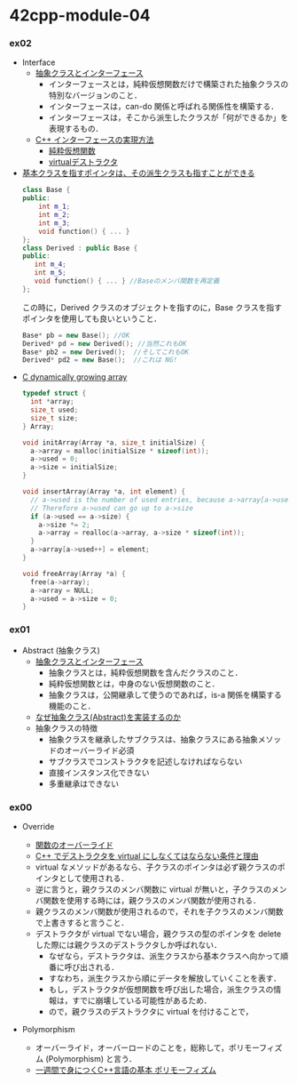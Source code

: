 # 42cpp-module-04

### ex02
- Interface
  - [抽象クラスとインターフェース](https://programming-place.net/ppp/contents/cpp/language/029.html)
    - インターフェースとは，純粋仮想関数だけで構築された抽象クラスの特別なバージョンのこと．
    - インターフェースは，can-do 関係と呼ばれる関係性を構築する．
    - インターフェースは，そこから派生したクラスが「何ができるか」を表現するもの．
  - [C++ インターフェースの実現方法](https://marycore.jp/prog/cpp/interface-class-and-duck-typing/)
    - [純粋仮想関数](https://marycore.jp/prog/cpp/abstract-class-with-pure-virtual-function/)
    - [virtualデストラクタ](https://marycore.jp/prog/cpp/virtual-destructor/)
- [基本クラスを指すポインタは、その派生クラスも指すことができる](http://www.ced.is.utsunomiya-u.ac.jp/lecture/2012/prog/p3/kadai3/virtualfunc2.php)
    ```c++
    class Base {
    public:
        int m_1;
        int m_2;
        int m_3;
        void function() { ... }
    };
    class Derived : public Base {
    public:
       int m_4;
       int m_5;
       void function() { ... } //Baseのメンバ関数を再定義
    };
    ```
    この時に，Derived クラスのオブジェクトを指すのに，Base クラスを指すポインタを使用しても良いということ．
    ```c++
    Base* pb = new Base(); //OK
    Derived* pd = new Derived(); //当然これもOK
    Base* pb2 = new Derived();  //そしてこれもOK
    Derived* pd2 = new Base();  //これは NG!
    ```
- [C dynamically growing array](https://stackoverflow.com/questions/3536153/c-dynamically-growing-array)
    ```c
    typedef struct {
      int *array;
      size_t used;
      size_t size;
    } Array;

    void initArray(Array *a, size_t initialSize) {
      a->array = malloc(initialSize * sizeof(int));
      a->used = 0;
      a->size = initialSize;
    }

    void insertArray(Array *a, int element) {
      // a->used is the number of used entries, because a->array[a->used++] updates a->used only *after* the array has been accessed.
      // Therefore a->used can go up to a->size
      if (a->used == a->size) {
        a->size *= 2;
        a->array = realloc(a->array, a->size * sizeof(int));
      }
      a->array[a->used++] = element;
    }

    void freeArray(Array *a) {
      free(a->array);
      a->array = NULL;
      a->used = a->size = 0;
    }
    ```

### ex01
- Abstract (抽象クラス)
  - [抽象クラスとインターフェース](https://programming-place.net/ppp/contents/cpp/language/029.html)
    - 抽象クラスとは，純粋仮想関数を含んだクラスのこと．
    - 純粋仮想関数とは，中身のない仮想関数のこと．
    - 抽象クラスは，公開継承して使うのであれば，is-a 関係を構築する機能のこと．
  - [なぜ抽象クラス(Abstract)を実装するのか](https://qiita.com/aiko_han/items/e8ddce85188970fd77da)
  - 抽象クラスの特徴
    - 抽象クラスを継承したサブクラスは、抽象クラスにある抽象メソッドのオーバーライド必須
    - サブクラスでコンストラクタを記述しなければならない
    - 直接インスタンス化できない
    - 多重継承はできない

### ex00
- Override
  - [関数のオーバーライド](http://wisdom.sakura.ne.jp/programming/cpp/cpp31.html)
  - [C++ でデストラクタを virtual にしなくてはならない条件と理由](https://www.yunabe.jp/docs/cpp_virtual_destructor.html)
  - virtual なメソッドがあるなら、子クラスのポインタは必ず親クラスのポインタとして使用される．
  - 逆に言うと，親クラスのメンバ関数に virtual が無いと，子クラスのメンバ関数を使用する時には，親クラスのメンバ関数が使用される．
  - 親クラスのメンバ関数が使用されるので，それを子クラスのメンバ関数で上書きすると言うこと．
  - デストラクタが virtual でない場合，親クラスの型のポインタを delete した際には親クラスのデストラクタしか呼ばれない．
    - なぜなら，デストラクタは、派生クラスから基本クラスへ向かって順番に呼び出される．
    - すなわち，派生クラスから順にデータを解放していくことを表す．
    - もし，デストラクタが仮想関数を呼び出した場合，派生クラスの情報は，すでに崩壊している可能性があるため．
    - ので，親クラスのデストラクタに virtual を付けることで，

- Polymorphism
  - オーバーライド，オーバーロードのことを，総称して，ポリモーフィズム (Polymorphism) と言う．
  - [一週間で身につくC++言語の基本 ポリモーフィズム](https://cpp-lang.sevendays-study.com/day7.html)
